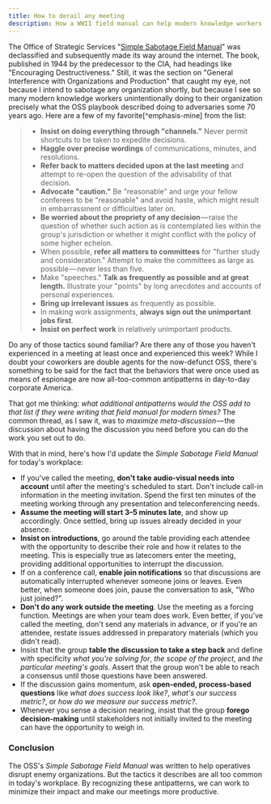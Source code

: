 ```yaml
---
title: How to derail any meeting
description: How a WWII field manual can help modern knowledge workers identify those inadvertently sabotaging your organization today.
---
```


The Office of Strategic Services "[Simple Sabotage Field Manual](https://www.gutenberg.org/ebooks/26184)" was declassified and subsequently made its way around the internet. The book, published in 1944 by the predecessor to the CIA, had headings like "Encouraging Destructiveness." Still, it was the section on "General Interference with Organizations and Production" that caught my eye, not because I intend to sabotage any organization shortly, but because I see so many modern knowledge workers unintentionally doing to their organization precisely what the OSS playbook described doing to adversaries some 70 years ago. Here are a few of my favorite\[^emphasis-mine] from the list:

> * **Insist on doing everything through "channels."** Never permit shortcuts to be taken to expedite decisions.
> * **Haggle over precise wordings** of communications, minutes, and resolutions.
> * **Refer back to matters decided upon at the last meeting** and attempt to re-open the question of the advisability of that decision.
> * **Advocate "caution."** Be "reasonable" and urge your fellow conferees to be "reasonable" and avoid haste, which might result in embarrassment or difficulties later on.
> * **Be worried about the propriety of any decision** — raise the question of whether such action as is contemplated lies within the group's jurisdiction or whether it might conflict with the policy of some higher echelon.
> * When possible, **refer all matters to committees** for "further study and consideration." Attempt to make the committees as large as possible — never less than five.
> * Make "speeches." **Talk as frequently as possible and at great length.** Illustrate your "points" by long anecdotes and accounts of personal experiences.
> * **Bring up irrelevant issues** as frequently as possible.
> * In making work assignments, **always sign out the unimportant jobs first**.
> * **Insist on perfect work** in relatively unimportant products.

Do any of those tactics sound familiar? Are there any of those you haven't experienced in a meeting at least once and experienced this week? While I doubt your coworkers are double agents for the now-defunct OSS, there's something to be said for the fact that the behaviors that were once used as means of espionage are now all-too-common antipatterns in day-to-day corporate America.

That got me thinking: *what additional antipatterns would the OSS add to that list if they were writing that field manual for modern times?* The common thread, as I saw it, was to *maximize meta-discussion* — the discussion about having the discussion you need before you can do the work you set out to do.

With that in mind, here's how I'd update the *Simple Sabotage Field Manual* for today's workplace:

* If you've called the meeting, **don't take audio-visual needs into account** until after the meeting's scheduled to start. Don't include call-in information in the meeting invitation. Spend the first ten minutes of the meeting working through any presentation and teleconferencing needs.
* **Assume the meeting will start 3–5 minutes late**, and show up accordingly. Once settled, bring up issues already decided in your absence.
* **Insist on introductions**, go around the table providing each attendee with the opportunity to describe their role and how it relates to the meeting. This is especially true as latecomers enter the meeting, providing additional opportunities to interrupt the discussion.
* If on a conference call, **enable join notifications** so that discussions are automatically interrupted whenever someone joins or leaves. Even better, when someone does join, pause the conversation to ask, "Who just joined?".
* **Don't do any work outside the meeting**. Use the meeting as a forcing function. Meetings are when your team does work. Even better, if you've called the meeting, don't send any materials in advance, or if you're an attendee, restate issues addressed in preparatory materials (which you didn't read).
* Insist that the group **table the discussion to take a step back** and define with specificity *what you're solving for*, *the scope of the project*, and *the particular meeting's goals*. Assert that the group won't be able to reach a consensus until those questions have been answered.
* If the discussion gains momentum, ask **open-ended, process-based questions** like *what does success look like?*, *what's our success metric?*, or *how do we measure our success metric?*.
* Whenever you sense a decision nearing, insist that the group **forego decision-making** until stakeholders not initially invited to the meeting can have the opportunity to weigh in.

### Conclusion

The OSS's *Simple Sabotage Field Manual* was written to help operatives disrupt enemy organizations. But the tactics it describes are all too common in today's workplace. By recognizing these antipatterns, we can work to minimize their impact and make our meetings more productive.
